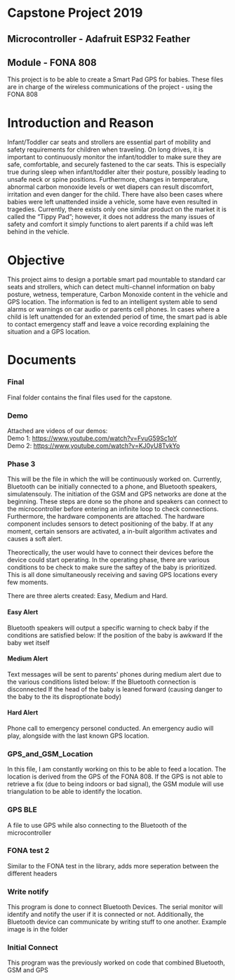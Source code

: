 # Capstone Project 2019
## Microcontroller - Adafruit ESP32 Feather
## Module - FONA 808

This project is to be able to create a Smart Pad GPS for babies. 
These files are in charge of the wireless communications of the project - using the FONA 808

# Introduction and Reason
Infant/Toddler car seats and strollers are essential part of mobility and safety requirements for children when traveling. On long drives, it is important to continuously monitor the infant/toddler to make sure they are safe, comfortable, and securely fastened to the car seats. This is especially true  during sleep when infant/toddler alter their posture, possibly leading to unsafe neck or spine positions. Furthermore, changes in temperature, abnormal carbon monoxide levels or wet diapers can result discomfort, irritation and even danger for the child.  There have also been cases where babies were left unattended inside a vehicle, some have even resulted in tragedies. Currently, there exists only one similar product on the market it is called the “Tippy Pad”; however, it does not address the many issues of safety and comfort it simply functions to alert parents if a child was left behind in the vehicle.  

# Objective
This project aims to design a portable smart pad mountable to standard car seats and strollers, which can detect  multi-channel information on baby posture, wetness, temperature, Carbon Monoxide content in the vehicle and GPS location. The information is fed to an intelligent system able to send alarms or warnings on car audio or parents cell phones. In cases where a child is left unattended for an extended period of time, the smart pad is able to contact emergency staff and leave a voice recording explaining the situation and a GPS location. 


# Documents<br/>
### Final
Final folder contains the final files used for the capstone. <br/>
### Demo 
Attached are videos of our demos: <br/>
Demo 1: https://www.youtube.com/watch?v=FvuG59Sc1oY <br/>
Demo 2: https://www.youtube.com/watch?v=KJ0yU8TvkYo

### Phase 3
This will be the file in which the will be continuously worked on. Currently, Bluetooth can be initially connected to a phone, and Bluetooth speakers, simulatensouly. The initiation of the GSM and GPS networks are done at the beginning. These steps are done so the phone and speakers can connect to the microcontroller before entering an infinite loop to check connections. Furthermore, the hardware components are attached. The hardware component includes sensors to detect positioning of the baby. If at any moment, certain sensors are activated, a in-built algorithm activates and causes a soft alert. 

Theorectically, the user would have to connect their devices before the device could start operating. In the operating phase, there are various conditions to be check to make sure the saftey of the baby is prioritized. This is all done simultaneously receiving and saving GPS locations every few moments. 

There are three alerts created: Easy, Medium and Hard.

#### Easy Alert
Bluetooth speakers will output a specific warning to check baby if the conditions are satisfied below:
If the position of the baby is awkward
If the baby wet itself

#### Medium Alert
Text messages will be sent to parents' phones during medium alert due to the various conditions listed below:
If the Bluetooth connection is disconnected
If the head of the baby is leaned forward (causing danger to the baby to the its disproptionate body)

#### Hard Alert 
Phone call to emergency personel conducted. An emergency audio will play, alongside with the last known GPS location.


### GPS_and_GSM_Location
In this file, I am constantly working on this to be able to feed a location.
The location is derived from the GPS of the FONA 808. If the GPS is not able to retrieve a fix (due to being indoors or bad signal), the GSM module will use triangulation to be able to identify the location.

### GPS BLE
A file to use GPS while also connecting to the Bluetooth of the microcontroller

### FONA test 2
Similar to the FONA test in the library, adds more seperation between the different headers

### Write notify
This program is done to connect Bluetooth Devices. The serial monitor will identify and notify the user if it is connected or not. Additionally, the Bluetooth device can communicate by writing stuff to one another. Example image is in the folder

### Initial Connect 
This program was the previously worked on code that combined Bluetooth, GSM and GPS

